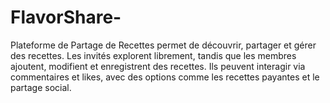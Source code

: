 # FlavorShare-
Plateforme de Partage de Recettes permet de découvrir, partager et gérer des recettes. Les invités explorent librement, tandis que les membres ajoutent, modifient et enregistrent des recettes. Ils peuvent interagir via commentaires et likes, avec des options comme les recettes payantes et le partage social.

